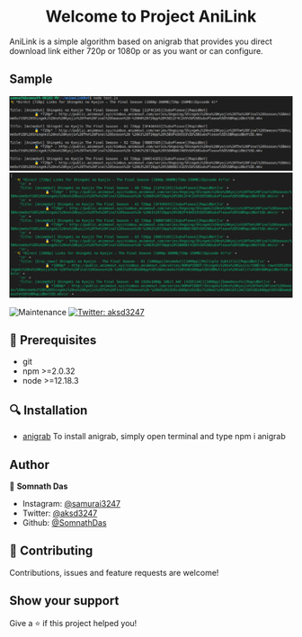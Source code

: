 <h1 align="center">Welcome to Project AniLink</h1>
AniLink is a simple algorithm based on anigrab that provides you direct download link either 720p or 1080p or as you want or can configure.

## Sample
![Go to horny jail, BONK!](Sample/1.png)
![Neko is God of culture](Sample/2.png) 

<p>
  </a>
    <img alt="Maintenance" src="https://img.shields.io/badge/Maintained%3F-yes-green.svg" />
  </a>
  
  <a href="https://twitter.com/aksd3247" target="_blank">
    <img alt="Twitter: aksd3247" src="https://img.shields.io/twitter/follow/aksd3247.svg?style=social" />
  </a>
</p>

## 📝 Prerequisites

- git
- npm >=2.0.32
- node >=12.18.3

## 🔍 Installation

* [anigrab](https://www.npmjs.com/package/anigrab)
To install anigrab, simply open terminal and type npm i anigrab

## Author

👤 **Somnath Das**

* Instagram: [@samurai3247](https://www.instagram.com/samurai3247/)
* Twitter: [@aksd3247](https://twitter.com/aksd3247)
* Github: [@SomnathDas](https://github.com/SomnathDas)

## 🤝 Contributing

Contributions, issues and feature requests are welcome!<br /> 

## Show your support

Give a ⭐️ if this project helped you!
